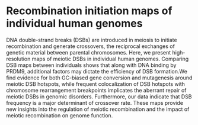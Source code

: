 # Recombination initiation maps of individual human genomes

DNA double-strand breaks (DSBs) are introduced in meiosis to initiate recombination and generate crossovers, the reciprocal exchanges of genetic material between parental chromosomes. 
Here, we present high-resolution maps of meiotic DSBs in individual human genomes. 
Comparing DSB maps between individuals shows that along with DNA binding by PRDM9, additional factors may dictate the efficiency of DSB formation.We find evidence for both GC-biased gene conversion and mutagenesis around meiotic DSB hotspots, while frequent colocalization of DSB hotspots with chromosome rearrangement breakpoints implicates the aberrant repair of meiotic DSBs in genomic disorders. Furthermore, our data indicate that DSB frequency is a major determinant of crossover rate. These maps provide new insights into the regulation of meiotic recombination and the impact of meiotic recombination on genome function.
<!--stackedit_data:
eyJoaXN0b3J5IjpbMTk5NDQ4NDYxNSwtNTkwNTg4MTIzLDk5NT
Q5ODg4M119
-->